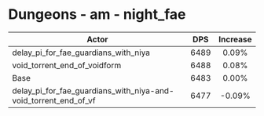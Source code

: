# Dungeons - am - night_fae
| Actor | DPS | Increase |
|---|:---:|:---:|
|delay_pi_for_fae_guardians_with_niya|6489|0.09%|
|void_torrent_end_of_voidform|6488|0.08%|
|Base|6483|0.00%|
|delay_pi_for_fae_guardians_with_niya-and-void_torrent_end_of_vf|6477|-0.09%|
